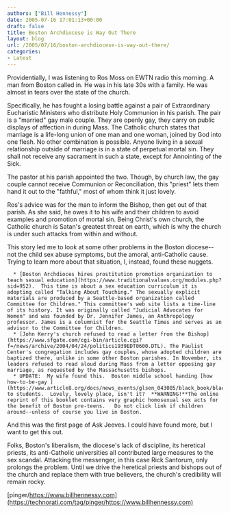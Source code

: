 ```yaml
---
authors: ["Bill Hennessy"]
date: 2005-07-16 17:01:13+00:00
draft: false
title: Boston Archdiocese is Way Out There
layout: blog
url: /2005/07/16/boston-archdiocese-is-way-out-there/
categories:
- Latest
---
```


Providentially, I was listening to Ros Moss on EWTN radio this morning.  A man from Boston called in.  He was in his late 30s with a family.  He was almost in tears over the state of the church.

Specifically, he has fought a losing battle against a pair of Extraordinary Eucharistic Ministers who distribute Holy Communion in his parish.  The pair is a "married" gay male couple.  They are openly gay, they carry on public displays of affection in during Mass.    The Catholic church states that marriage is a life-long union of one man and one woman, joined by God into one flesh.  No other combination is possible.  Anyone living in a sexual relationship outside of marriage is in a state of perpetual mortal sin.  They shall not receive any sacrament in such a state, except for Annointing of the Sick.

The pastor at his parish appointed the two.  Though, by church law, the gay couple cannot receive Communion or Reconciliation, this "priest" lets them hand it out to the "fathful," most of whom think it just lovely.

Ros's advice was for the man to inform the Bishop, then get out of that parish.  As she said, he owes it to his wife and their children to avoid examples and promotion of mortal sin.  Being Christ's own church, the Catholic church is Satan's greatest threat on earth, which is why the church is under such attacks from within and without.

This story led me to look at some other problems in the Boston diocese--not the child sex abuse symptoms, but the amoral, anti-Catholic cause.  Trying to learn more about that situation, I, instead, found these nuggets.



	  * [Boston Archdioces hires prostitution promotion organization to teach sexual education](https://www.traditionalvalues.org/modules.php?sid=952).  This time is about a sex education curriculum it is adopting called "Talking About Touching." The sexually explicit materials are produced by a Seattle-based organization called Committee for Children." This committee's web site lists a time-line of its history. It was originally called "Judicial Advocates for Women" and was founded by Dr. Jennifer James, an Anthropology professor. James is a columnist for the Seattle Times and serves as an advisor to the Committee for Children. 
	  * [John Kerry's church refused to read a letter from the Bishop](https://www.sfgate.com/cgi-bin/article.cgi?f=/news/archive/2004/04/24/politics1939EDT0600.DTL). The Paulist Center's congregation includes gay couples, whose adopted children are baptized there, unlike in some other Boston parishes. In November, its leaders refused to read aloud during Mass from a letter opposing gay marriage, as requested by the Massachusetts bishops.
	  * UPDATE:  My wife found this.  Boston middle school handing [how how-to-be-gay ](https://www.article8.org/docs/news_events/glsen_043005/black_book/black_book_inside.htm)books to students.  Lovely, lovely place, isn't it?  **WARNING!**The online reprint of this booklet contains very graphic homosexual sex acts for the benefit of Boston pre-teens.   Do not click link if children around--unless of course you live in Boston.



And this was the first page of Ask Jeeves.  I could have found more, but I want to get this out.

Folks, Boston's liberalism, the diocese's lack of discipline, its heretical priests, its anti-Catholic universities all contributed large measures to the sex scandal.   Attacking the messenger, in this case Rick Santorum, only prolongs the problem.  Until we drive the heretical priests and bishops out of the church and replace them with true believers, the church's credibility will remain rocky.

[pinger/https://www.billhennessy.com](https://technorati.com/tag/pinger/https://www.billhennessy.com)
